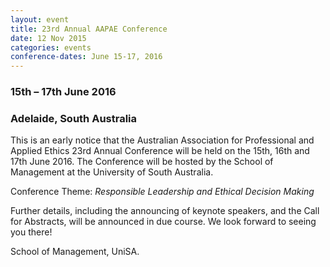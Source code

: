 ```yaml
---
layout: event
title: 23rd Annual AAPAE Conference
date: 12 Nov 2015
categories: events
conference-dates: June 15-17, 2016
---
```

### 15th – 17th June 2016

### Adelaide, South Australia

This is an early notice that the Australian Association for Professional and Applied Ethics 23rd Annual Conference will be held on the 15th, 16th and 17th June 2016. The Conference will be hosted by the School of Management at the University of South Australia.

Conference Theme: *Responsible Leadership and Ethical Decision Making*

Further details, including the announcing of keynote speakers, and the Call for Abstracts, will be announced in due course.
We look forward to seeing you there!

School of Management, UniSA.
